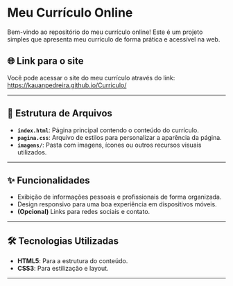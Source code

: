 # Meu Currículo Online

Bem-vindo ao repositório do meu currículo online! Este é um projeto simples que apresenta meu currículo de forma prática e acessível na web.

## 🌐 Link para o site

Você pode acessar o site do meu currículo através do link:  
https://kauanpedreira.github.io/Curriculo/

---

## 📂 Estrutura de Arquivos

- **`index.html`**: Página principal contendo o conteúdo do currículo.
- **`pagina.css`**: Arquivo de estilos para personalizar a aparência da página.
- **`imagens/`**: Pasta com imagens, ícones ou outros recursos visuais utilizados.

---

## ✨ Funcionalidades

- Exibição de informações pessoais e profissionais de forma organizada.
- Design responsivo para uma boa experiência em dispositivos móveis.
- **(Opcional)** Links para redes sociais e contato.

---

## 🛠️ Tecnologias Utilizadas

- **HTML5**: Para a estrutura do conteúdo.
- **CSS3**: Para estilização e layout.

---
